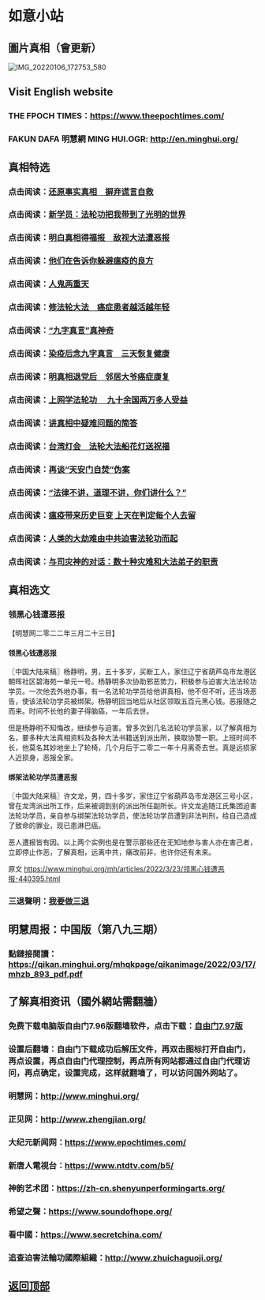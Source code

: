# 如意小站

## 圖片真相（會更新）

![IMG_20220106_172753_580](https://user-images.githubusercontent.com/79625284/159666630-d78e7565-0144-4586-8f2f-e360e40cdfb3.jpg)

## Visit English website

### THE FPOCH TIMES：https://www.theepochtimes.com/

### FAKUN DAFA 明慧網 MING HUI.OGR: http://en.minghui.org/

## 真相特选

### 点击阅读：[还原事实真相　摒弃谎言自救](https://github.com/pinhe91/phflgyz/tree/main)

### 点击阅读：[新学员：法轮功把我带到了光明的世界](https://github.com/pinhe91/flggwgm/tree/main)

### 点击阅读：[明白真相得福报　敌视大法遭恶报](https://github.com/pinhe91/mzxdjd/tree/main)

### 点击阅读：[他们在告诉你躲避瘟疫的良方](https://github.com/pinhe91/bwylf/tree/main)

### 点击阅读：[人鬼两重天](https://github.com/pinhe91/xdfcs/tree/main)

### 点击阅读：[修法轮大法　癌症患者越活越年轻](https://github.com/pinhe91/xdfh/tree/main)

### 点击阅读：[“九字真言”真神奇](https://github.com/pinhe91/njzzyh/tree/main)

### 点击阅读：[染疫后念九字真言　三天恢复健康](https://github.com/pinhe91/rynjzzyh/tree/main)

### 点击阅读：[明真相退党后　邻居大爷癌症康复](https://github.com/pinhe91/stbpa/tree/main)

### 点击阅读：[上网学法轮功 　九十余国两万多人受益](https://github.com/pinhe91/jcxw5/tree/main)

### 点击阅读：[讲真相中疑难问题的简答](https://github.com/pinhe91/jcxw3/tree/main)

### 点击阅读：[台湾灯会　法轮大法船花灯送祝福](https://github.com/pinhe91/dfhcjsr/tree/main) 

### 点击阅读：[再谈“天安门自焚”伪案](https://github.com/pinhe91/whjm/tree/main)

### 点击阅读：[“法律不讲，道理不讲，你们讲什么？”](https://github.com/pinhe91/jlxe/tree/main)

### 点击阅读：[瘟疫带来历史巨变 上天在判定每个人去留](https://github.com/pinhe91/jcxw2/blob/main/README.md)

### 点击阅读：[人类的大劫难由中共迫害法轮功而起](https://github.com/pinhe91/jcxw4/tree/main) 

### 点击阅读：[与司灾神的对话：数十种灾难和大法弟子的职责](https://github.com/pinhe91/jcxw1/tree/main) 

## 真相选文

### 领黑心钱遭恶报

【明慧网二零二二年三月二十三日】

#### 领黑心钱遭恶报

〖中国大陆来稿〗杨静明，男，五十多岁，买断工人，家住辽宁省葫芦岛市龙港区朝晖社区碧海苑一单元一号。杨静明多次协助邪恶势力，积极参与迫害大法法轮功学员。一次他去外地办事，有一名法轮功学员给他讲真相，他不但不听，还当场恶告，使该法轮功学员被绑架。杨静明回当地后从社区领取五百元黑心钱。恶报随之而来。时间不长他的妻子得脑癌，一年后去世。

但是杨静明不知悔改，继续参与迫害。曾多次到几名法轮功学员家，以了解真相为名，要多种大法真相资料及各种大法书籍送到派出所，换取协警一职。上班时间不长，他莫名其妙地坐上了轮椅，几个月后于二零二一年十月离奇去世。真是远损家人近损身，恶报全家。

#### 绑架法轮功学员遭恶报

〖中国大陆来稿〗许文龙，男，四十多岁，家住辽宁省葫芦岛市龙港区三号小区，曾在龙湾派出所工作，后来被调到别的派出所任副所长。许文龙追随江氏集团迫害法轮功学员，亲自参与绑架法轮功学员，使法轮功学员遭到非法判刑，给自己造成了致命的罪业，现已患淋巴癌。

恶人遭报皆有因。以上两个实例也是在警示那些还在无知地参与害人亦在害己者，立即停止作恶，了解真相，远离中共，痛改前非，也许你还有未来。

原文 https://www.minghui.org/mh/articles/2022/3/23/领黑心钱遭恶报-440395.html

### 三退聲明：[我要做三退](https://tuidang.epochtimes.com/)

## 明慧周报：中国版（第八九三期）

### 點鏈接閱讀：https://qikan.minghui.org/mhqkpage/qikanimage/2022/03/17/mhzb_893_pdf.pdf

## 了解真相资讯（國外網站需翻牆）

### 免费下载电脑版自由门7.96版翻墙软件，点击下载：[自由门7.97版](https://github.com/pinhe91/tuiguang/files/6839679/fg797r.zip)

### 设置后翻墙：自由门下载成功后解压文件，再双击图标打开自由门，再点设置，再点自由门代理控制，再点所有网站都通过自由门代理访问，再点确定，设置完成，这样就翻墙了，可以访问国外网站了。

### 明慧网：http://www.minghui.org/

### 正见网：http://www.zhengjian.org/

### 大纪元新闻网：https://www.epochtimes.com/

### 新唐人電視台：https://www.ntdtv.com/b5/

### 神韵艺术团：https://zh-cn.shenyunperformingarts.org/

### 希望之聲：https://www.soundofhope.org/

### 看中國：https://www.secretchina.com/

### 追查迫害法輪功國際組織：http://www.zhuichaguoji.org/

## [返回顶部](https://git.io/Js3EY)
